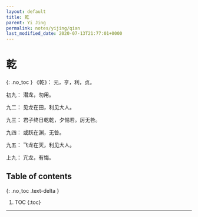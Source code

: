 ```yaml
---
layout: default
title: 乾
parent: Yi Jing
permalink: notes/yijing/qian
last_modified_date: 2020-07-13T21:77:01+0000
---
```


# 乾
{: .no_toc }
《乾》： 元，亨，利，贞。

初九： 潜龙，勿用。

九二： 见龙在田，利见大人。

九三： 君子终日乾乾，夕惕若。厉无咎。

九四： 或跃在渊，无咎。

九五： 飞龙在天，利见大人。

上九： 亢龙，有悔。


## Table of contents
{: .no_toc .text-delta }

1. TOC
{:toc}

---

